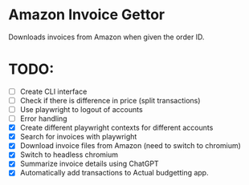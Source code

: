 # Amazon Invoice Gettor

Downloads invoices from Amazon when given the order ID.

# TODO:

-   [ ] Create CLI interface
-   [ ] Check if there is difference in price (split transactions)
-   [ ] Use playwright to logout of accounts
-   [ ] Error handling
-   [x] Create different playwright contexts for different accounts
-   [x] Search for invoices with playwright
-   [x] Download invoice files from Amazon (need to switch to chromium)
-   [x] Switch to headless chromium
-   [x] Summarize invoice details using ChatGPT
-   [x] Automatically add transactions to Actual budgetting app.

